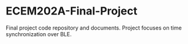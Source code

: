 # ECEM202A-Final-Project
Final project code repository and documents. Project focuses on time synchronization over BLE.
